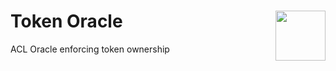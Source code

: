 # Token Oracle <img align="right" src="https://github.com/1Hive/website/blob/master/website/static/img/bee.png" height="80px" />

ACL Oracle enforcing token ownership
